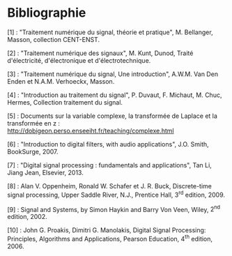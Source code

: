 # Bibliographie

$\left[1\right]$ : "Traitement numérique du signal, théorie et pratique", M. Bellanger, Masson, collection CENT-ENST. 

$\left[2\right]$ : "Traitement numérique des signaux", M. Kunt, Dunod, Traité d'électricité, d'électronique et d'électrotechnique.

$\left[3\right]$ : "Traitement numérique du signal, Une introduction", A.W.M. Van Den Enden et N.A.M. Verhoeckx, Masson.

$\left[4\right]$ : "Introduction au traitement du signal", P. Duvaut, F. Michaut, M. Chuc, Hermes, Collection traitement du signal.

$\left[5\right]$ : Documents sur la variable complexe, la transformée de Laplace et la transformée en z : http://dobigeon.perso.enseeiht.fr/teaching/complexe.html 

$\left[6\right]$ : "Introduction to digital filters, with audio applications", J.O. Smith, BookSurge, 2007.

$\left[7\right]$ : "Digital signal processing : fundamentals and applications", Tan Li, Jiang Jean, Elsevier, 2013.

$\left[8\right]$ : Alan V. Oppenheim, Ronald W. Schafer et J. R. Buck, Discrete-time signal processing, Upper Saddle River, N.J., Prentice Hall, $3^{\text{rd}}$ edition, $2009$.

$\left[9\right]$ : Signal and Systems, by Simon Haykin and Barry Von Veen, Wiley, $2^{\text{nd}}$ edition, $2002$.

$\left[10\right]$ : John G. Proakis, Dimitri G. Manolakis, Digital Signal Processing: Principles, Algorithms and Applications, Pearson Education, $4^{\text{th}}$ edition, $2006$.


